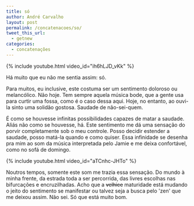 ```yaml
---
title: só
author: André Carvalho
layout: post
permalink: /concatenacoes/so/
tweet_this_url:
  - getnew
categories:
  - concatenações
---
```


{% include youtube.html video_id="ih6hLJD_vKk" %}

Há muito que eu não me sentia assim: só.

Para muitos, eu inclusive, este costuma ser um sentimento doloroso ou melancólico. Não hoje. Tem sempre aquela música bode, que a gente usa para curtir uma fossa, como é o caso dessa aqui. Hoje, no entanto, ao ouvi-la sinto uma solidão gostosa. Saudade de não-sei-quem.

É como se houvesse infinitas possibilidades capazes de matar a saudade. Aliás não como se houvesse, há. Este sentimento me dá uma sensação do porvir completamente sob o meu controle. Posso decidir estender a saudade, posso matá-la quando e como quiser. Essa infinidade se desenha pra mim ao som da música interpretada pelo Jamie e me deixa confortável, como no sofá de domingo.

{% include youtube.html video_id="aTCnhc-JHTo" %}

Noutros tempos, somente este som me trazia essa sensação. Do mundo à minha frente, da estrada toda a ser percorrida, das livres escolhas nas bifurcações e encruzilhadas. Acho que a <del>velhice</del> maturidade está mudando o jeito do sentimento se manifestar ou talvez seja a busca pelo 'zen' que me deixou assim. Não sei. Só que está muito bom.
